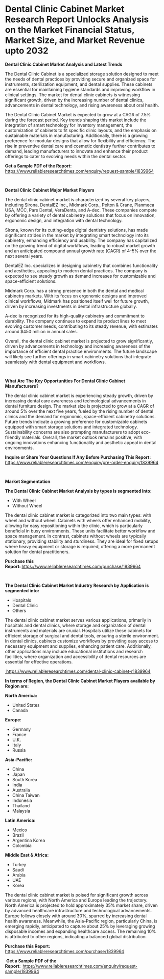<p><h1>Dental Clinic Cabinet Market Research Report Unlocks Analysis on the Market Financial Status, Market Size, and Market Revenue upto 2032</h1></p><p><strong>Dental Clinic Cabinet Market Analysis and Latest Trends</strong></p>
<p><p>The Dental Clinic Cabinet is a specialized storage solution designed to meet the needs of dental practices by providing secure and organized space for instruments, sterilization equipment, and dental supplies. These cabinets are essential for maintaining hygiene standards and improving workflow in clinical settings. The market for dental clinic cabinets is witnessing significant growth, driven by the increasing number of dental clinics, advancements in dental technology, and rising awareness about oral health.</p><p>The Dental Clinic Cabinet Market is expected to grow at a CAGR of 7.5% during the forecast period. Key trends shaping this market include the integration of smart technology for inventory management, the customization of cabinets to fit specific clinic layouts, and the emphasis on sustainable materials in manufacturing. Additionally, there is a growing preference for modular designs that allow for flexibility and efficiency. The rise in preventive dental care and cosmetic dentistry further contributes to demand, leading manufacturers to innovate and enhance their product offerings to cater to evolving needs within the dental sector.</p></p>
<p><strong>Get a Sample PDF of the Report:&nbsp;</strong> <a href="https://www.reliableresearchtimes.com/enquiry/request-sample/1839964?utm_campaign=3004&utm_medium=2&utm_source=Github&utm_content=ia&utm_term=13042025&utm_id=dental-clinic-cabinet">https://www.reliableresearchtimes.com/enquiry/request-sample/1839964</a></p>
<p>&nbsp;</p>
<p><strong>Dental Clinic Cabinet Major Market Players</strong></p>
<p><p>The dental clinic cabinet market is characterized by several key players, including Sirona, DentalEZ Inc., Midmark Corp., Pelton & Crane, Planmeca USA, MCC, Pars Dental, VeraDenta, and A-dec. These companies compete by offering a variety of dental cabinetry solutions that focus on innovation, ergonomic design, and integration with dental technology.</p><p>Sirona, known for its cutting-edge digital dentistry solutions, has made significant strides in the market by integrating smart technology into its cabinetry, enhancing efficiency and usability. The company has capitalized on the growing trend of digital workflows, leading to robust market growth and an anticipated compound annual growth rate (CAGR) of 4-5% over the next several years.</p><p>DentalEZ Inc. specializes in designing cabinetry that combines functionality and aesthetics, appealing to modern dental practices. The company is expected to see steady growth as demand increases for customizable and space-efficient solutions.</p><p>Midmark Corp. has a strong presence in both the dental and medical cabinetry markets. With its focus on ergonomic designs and improved clinical workflows, Midmark has positioned itself well for future growth, driven by increasing investments in dental infrastructure globally.</p><p>A-dec is recognized for its high-quality cabinetry and commitment to durability. The company continues to expand its product lines to meet evolving customer needs, contributing to its steady revenue, with estimates around $450 million in annual sales.</p><p>Overall, the dental clinic cabinet market is projected to grow significantly, driven by advancements in technology and increasing awareness of the importance of efficient dental practice environments. The future landscape will likely see further offerings in smart cabinetry solutions that integrate seamlessly with dental equipment and workflows.</p></p>
<p>&nbsp;</p>
<p><strong>What Are The Key Opportunities For Dental Clinic Cabinet Manufacturers?</strong></p>
<p><p>The dental clinic cabinet market is experiencing steady growth, driven by increasing dental care awareness and technological advancements in dental furniture design. The market size is projected to grow at a CAGR of around 5% over the next five years, fueled by the rising number of dental clinics and the demand for ergonomic, space-efficient cabinetry solutions. Future trends indicate a growing preference for customizable cabinets equipped with smart storage solutions and integrated technology. Sustainability concerns are also prompting manufacturers to adopt eco-friendly materials. Overall, the market outlook remains positive, with ongoing innovations enhancing functionality and aesthetic appeal in dental environments.</p></p>
<p><strong>Inquire or Share Your Questions If Any Before Purchasing This Report:</strong> <a href="https://www.reliableresearchtimes.com/enquiry/pre-order-enquiry/1839964?utm_campaign=3004&utm_medium=2&utm_source=Github&utm_content=ia&utm_term=13042025&utm_id=dental-clinic-cabinet">https://www.reliableresearchtimes.com/enquiry/pre-order-enquiry/1839964</a></p>
<p>&nbsp;</p>
<p><strong>Market Segmentation</strong></p>
<p><strong>The Dental Clinic Cabinet Market Analysis by types is segmented into:</strong></p>
<p><ul><li>With Wheel</li><li>Without Wheel</li></ul></p>
<p><p>The dental clinic cabinet market is categorized into two main types: with wheel and without wheel. Cabinets with wheels offer enhanced mobility, allowing for easy repositioning within the clinic, which is particularly beneficial in busy environments. These units facilitate better workflow and space management. In contrast, cabinets without wheels are typically stationary, providing stability and sturdiness. They are ideal for fixed setups where heavy equipment or storage is required, offering a more permanent solution for dental practitioners.</p></p>
<p><strong>Purchase this Report:&nbsp;</strong><a href="https://www.reliableresearchtimes.com/purchase/1839964?utm_campaign=3004&utm_medium=2&utm_source=Github&utm_content=ia&utm_term=13042025&utm_id=dental-clinic-cabinet">https://www.reliableresearchtimes.com/purchase/1839964</a></p>
<p>&nbsp;</p>
<p><strong>The Dental Clinic Cabinet Market Industry Research by Application is segmented into:</strong></p>
<p><ul><li>Hospitals</li><li>Dental Clinic</li><li>Others</li></ul></p>
<p><p>The dental clinic cabinet market serves various applications, primarily in hospitals and dental clinics, where storage and organization of dental instruments and materials are crucial. Hospitals utilize these cabinets for efficient storage of surgical and dental tools, ensuring a sterile environment. In dental clinics, cabinets customize workflows by providing easy access to necessary equipment and supplies, enhancing patient care. Additionally, other applications may include educational institutions and research facilities, where organization and accessibility of dental resources are essential for effective operations.</p></p>
<p><a href="https://www.reliableresearchtimes.com/dental-clinic-cabinet-r1839964?utm_campaign=3004&utm_medium=2&utm_source=Github&utm_content=ia&utm_term=13042025&utm_id=dental-clinic-cabinet">&nbsp;https://www.reliableresearchtimes.com/dental-clinic-cabinet-r1839964</a></p>
<p><strong>In terms of Region, the Dental Clinic Cabinet Market Players available by Region are:</strong></p>
<p>
    <p> <strong> North America: </strong>
        <ul>
            <li>United States</li>
            <li>Canada</li>
        </ul>
        </p> 
    <p> <strong> Europe: </strong>
        <ul>
            <li>Germany</li>
            <li>France</li>
            <li>U.K.</li>
            <li>Italy</li>
            <li>Russia</li>
        </ul>
        </p> 
    <p> <strong> Asia-Pacific: </strong>
        <ul>
            <li>China</li>
            <li>Japan</li>
            <li>South Korea</li>
            <li>India</li>
            <li>Australia</li>
            <li>China Taiwan</li>
            <li>Indonesia</li>
            <li>Thailand</li>
            <li>Malaysia</li>
        </ul>
        </p> 
    <p> <strong> Latin America: </strong>
        <ul>
            <li>Mexico</li>
            <li>Brazil</li>
            <li>Argentina Korea</li>
            <li>Colombia</li>
        </ul>
        </p> 
    <p> <strong> Middle East & Africa: </strong>
        <ul>
            <li>Turkey</li>
            <li>Saudi</li>
            <li>Arabia</li>
            <li>UAE</li>
            <li>Korea</li>
        </ul>
    </p>
    </p>
<p><p>The dental clinic cabinet market is poised for significant growth across various regions, with North America and Europe leading the trajectory. North America is projected to hold approximately 35% market share, driven by advanced healthcare infrastructure and technological advancements. Europe follows closely with around 30%, spurred by increasing dental health awareness. Meanwhile, the Asia-Pacific region, particularly China, is emerging rapidly, anticipated to capture about 25% by leveraging growing disposable incomes and expanding healthcare access. The remaining 10% is attributed to other regions, indicating a balanced global distribution.</p></p>
<p><strong>Purchase this Report: </strong><a href="https://www.reliableresearchtimes.com/purchase/1839964?utm_campaign=3004&utm_medium=2&utm_source=Github&utm_content=ia&utm_term=13042025&utm_id=dental-clinic-cabinet">https://www.reliableresearchtimes.com/purchase/1839964</a></p>
<p>&nbsp;<strong>Get a Sample PDF of the Report:&nbsp;&nbsp;</strong><a href="https://www.reliableresearchtimes.com/enquiry/request-sample/1839964?utm_campaign=3004&utm_medium=2&utm_source=Github&utm_content=ia&utm_term=13042025&utm_id=dental-clinic-cabinet">https://www.reliableresearchtimes.com/enquiry/request-sample/1839964</a></p>
<p><strong></strong></p>
<p><p></p><p></p><p></p></p>